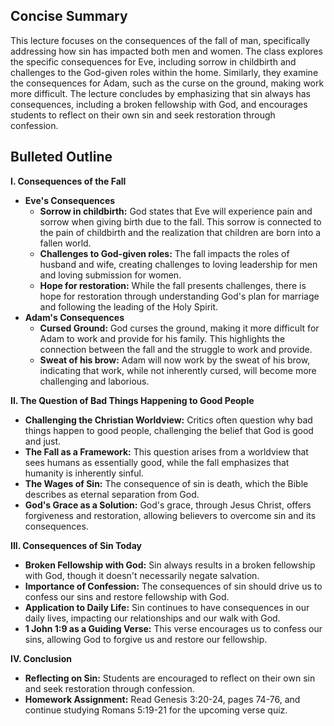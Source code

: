 ##  Concise Summary

This lecture focuses on the consequences of the fall of man, specifically addressing how sin has impacted both men and women. The class explores the specific consequences for Eve, including sorrow in childbirth and challenges to the God-given roles within the home. Similarly, they examine the consequences for Adam, such as the curse on the ground, making work more difficult. The lecture concludes by emphasizing that sin always has consequences, including a broken fellowship with God, and encourages students to reflect on their own sin and seek restoration through confession.

## Bulleted Outline

**I. Consequences of the Fall**

* **Eve's Consequences** 
    * **Sorrow in childbirth:**  God states that Eve will experience pain and sorrow when giving birth due to the fall. This sorrow is connected to the pain of childbirth and the realization that children are born into a fallen world. 
    * **Challenges to God-given roles:** The fall impacts the roles of husband and wife, creating challenges to loving leadership for men and loving submission for women. 
    * **Hope for restoration:** While the fall presents challenges, there is hope for restoration through understanding God's plan for marriage and following the leading of the Holy Spirit. 
* **Adam's Consequences**
    * **Cursed Ground:** God curses the ground, making it more difficult for Adam to work and provide for his family. This highlights the connection between the fall and the struggle to work and provide.
    * **Sweat of his brow:**  Adam will now work by the sweat of his brow, indicating that work, while not inherently cursed, will become more challenging and laborious.

**II.  The Question of Bad Things Happening to Good People**

* **Challenging the Christian Worldview:** Critics often question why bad things happen to good people, challenging the belief that God is good and just.
* **The Fall as a Framework:**  This question arises from a worldview that sees humans as essentially good, while the fall emphasizes that humanity is inherently sinful.
* **The Wages of Sin:**  The consequence of sin is death, which the Bible describes as eternal separation from God. 
* **God's Grace as a Solution:**  God's grace, through Jesus Christ, offers forgiveness and restoration, allowing believers to overcome sin and its consequences. 

**III. Consequences of Sin Today**

* **Broken Fellowship with God:** Sin always results in a broken fellowship with God, though it doesn't necessarily negate salvation.
* **Importance of Confession:**  The consequences of sin should drive us to confess our sins and restore fellowship with God. 
* **Application to Daily Life:**  Sin continues to have consequences in our daily lives, impacting our relationships and our walk with God.
* **1 John 1:9 as a Guiding Verse:**  This verse encourages us to confess our sins, allowing God to forgive us and restore our fellowship.

**IV. Conclusion**

* **Reflecting on Sin:**  Students are encouraged to reflect on their own sin and seek restoration through confession. 
* **Homework Assignment:**  Read Genesis 3:20-24, pages 74-76, and continue studying Romans 5:19-21 for the upcoming verse quiz. 

